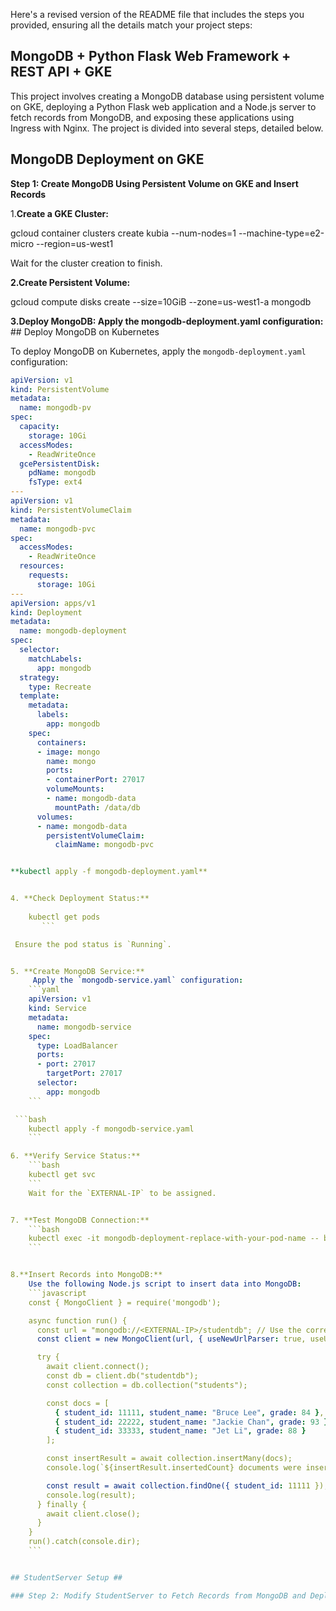 Here's a revised version of the README file that includes the steps you provided, ensuring all the details match your project steps:


## MongoDB + Python Flask Web Framework + REST API + GKE ##

This project involves creating a MongoDB database using persistent volume on GKE, deploying a Python Flask web application and a Node.js server to fetch records from MongoDB, and exposing these applications using Ingress with Nginx. The project is divided into several steps, detailed below.

## MongoDB Deployment on GKE ##

**Step 1: Create MongoDB Using Persistent Volume on GKE and Insert Records**

1.**Create a GKE Cluster:**

gcloud container clusters create kubia --num-nodes=1 --machine-type=e2-micro --region=us-west1

Wait for the cluster creation to finish.

**2.Create Persistent Volume:**

gcloud compute disks create --size=10GiB --zone=us-west1-a mongodb

**3.Deploy MongoDB: Apply the mongodb-deployment.yaml configuration:**
     ## Deploy MongoDB on Kubernetes

To deploy MongoDB on Kubernetes, apply the `mongodb-deployment.yaml` configuration:

```yaml
apiVersion: v1
kind: PersistentVolume
metadata:
  name: mongodb-pv
spec:
  capacity:
    storage: 10Gi
  accessModes:
    - ReadWriteOnce
  gcePersistentDisk:
    pdName: mongodb
    fsType: ext4
---
apiVersion: v1
kind: PersistentVolumeClaim
metadata:
  name: mongodb-pvc
spec:
  accessModes:
    - ReadWriteOnce
  resources:
    requests:
      storage: 10Gi
---
apiVersion: apps/v1
kind: Deployment
metadata:
  name: mongodb-deployment
spec:
  selector:
    matchLabels:
      app: mongodb
  strategy:
    type: Recreate
  template:
    metadata:
      labels:
        app: mongodb
    spec:
      containers:
      - image: mongo
        name: mongo
        ports:
        - containerPort: 27017
        volumeMounts:
        - name: mongodb-data
          mountPath: /data/db
      volumes:
      - name: mongodb-data
        persistentVolumeClaim:
          claimName: mongodb-pvc


**kubectl apply -f mongodb-deployment.yaml**


4. **Check Deployment Status:**
     
    kubectl get pods
       ```

 Ensure the pod status is `Running`.


5. **Create MongoDB Service:**
     Apply the `mongodb-service.yaml` configuration:
    ```yaml
    apiVersion: v1
    kind: Service
    metadata:
      name: mongodb-service
    spec:
      type: LoadBalancer
      ports:
      - port: 27017
        targetPort: 27017
      selector:
        app: mongodb
    ```

 ```bash
    kubectl apply -f mongodb-service.yaml
    ```

6. **Verify Service Status:**
    ```bash
    kubectl get svc
    ```
    Wait for the `EXTERNAL-IP` to be assigned.


7. **Test MongoDB Connection:**
    ```bash
    kubectl exec -it mongodb-deployment-replace-with-your-pod-name -- bash
    ```


8.**Insert Records into MongoDB:**
    Use the following Node.js script to insert data into MongoDB:
    ```javascript
    const { MongoClient } = require('mongodb');

    async function run() {
      const url = "mongodb://<EXTERNAL-IP>/studentdb"; // Use the correct IP and port
      const client = new MongoClient(url, { useNewUrlParser: true, useUnifiedTopology: true });

      try {
        await client.connect();
        const db = client.db("studentdb");
        const collection = db.collection("students");

        const docs = [
          { student_id: 11111, student_name: "Bruce Lee", grade: 84 },
          { student_id: 22222, student_name: "Jackie Chan", grade: 93 },
          { student_id: 33333, student_name: "Jet Li", grade: 88 }
        ];

        const insertResult = await collection.insertMany(docs);
        console.log(`${insertResult.insertedCount} documents were inserted`);

        const result = await collection.findOne({ student_id: 11111 });
        console.log(result);
      } finally {
        await client.close();
      }
    }
    run().catch(console.dir);
    ```


## StudentServer Setup ##

### Step 2: Modify StudentServer to Fetch Records from MongoDB and Deploy to GKE
